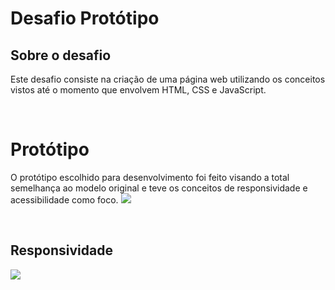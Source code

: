 # **Desafio Protótipo**

## **Sobre o desafio**
Este desafio consiste na criação de uma página web utilizando os conceitos vistos até o momento que envolvem HTML, CSS e JavaScript. 

<br />

# Protótipo 
O protótipo escolhido para desenvolvimento foi feito visando a total semelhança ao modelo original e teve os conceitos de responsividade e acessibilidade como foco. 
<img src="https://user-images.githubusercontent.com/73315527/158288063-38c7203d-5037-419f-9efe-64038812bab6.png">

<br />

## Responsividade 
<img src="https://user-images.githubusercontent.com/73315527/158288448-c09443b5-7892-413e-9662-f57cb5bddab6.png">